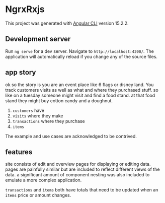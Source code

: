# NgrxRxjs

This project was generated with [Angular CLI](https://github.com/angular/angular-cli) version 15.2.2.

## Development server

Run `ng serve` for a dev server. Navigate to `http://localhost:4200/`. The application will automatically reload if you change any of the source files.

## app story

ok so the story is you are an event place like 6 flags or disney land. You track customers visits as well as what and where they purchased stuff. so like on a tuesday someone might visit and find a food stand. at that food stand they might buy cotton candy and a doughnut.


1. `customers` have
2. `visits` where they make
3. `transactions` where they purchase 
4. `items`

The example and use cases are acknowledged to be contrived. 

## features

site consists of edit and overview pages for displaying or editing data. pages are painfully similar but are included to reflect different views of the data. a significant amount of component nesting was also included to emulate a more complex application.

`transactions` and `items` both have totals that need to be updated when an `items` price or amount changes. 





